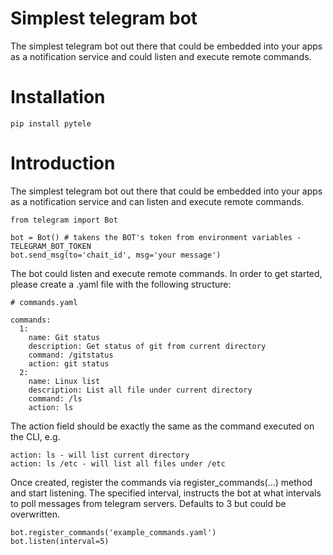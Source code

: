 # Simplest telegram bot
The simplest telegram bot out there that could be embedded into your apps as a notification service
and could listen and execute remote commands.

# Installation
```
pip install pytele
```

# Introduction
The simplest telegram bot out there that could be embedded into your apps as a notification service and can listen and execute remote commands.

```
from telegram import Bot

bot = Bot() # takens the BOT's token from environment variables - TELEGRAM_BOT_TOKEN
bot.send_msg(to='chait_id', msg='your message')
```
The bot could listen and execute remote commands. In order to get started, please create a .yaml file
with the following structure:

```
# commands.yaml

commands:
  1:
    name: Git status
    description: Get status of git from current directory
    command: /gitstatus
    action: git status
  2:
    name: Linux list
    description: List all file under current directory
    command: /ls
    action: ls
```

The action field should be exactly the same as the command executed on the CLI, e.g.

```
action: ls - will list current directory
action: ls /etc - will list all files under /etc
```

Once created, register the commands via register_commands(...) method and start listening.
The specified interval, instructs the bot at what intervals to poll messages from telegram servers.
Defaults to 3 but could be overwritten.

```
bot.register_commands('example_commands.yaml')
bot.listen(interval=5)
```